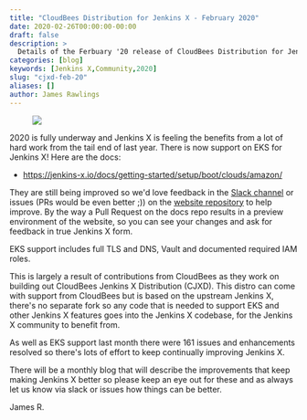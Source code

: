 ```yaml
---
title: "CloudBees Distribution for Jenkins X - February 2020"
date: 2020-02-26T00:00:00-00:00
draft: false
description: >
  Details of the Ferbuary '20 release of CloudBees Distribution for Jenkins X (CJXD)
categories: [blog]
keywords: [Jenkins X,Community,2020]
slug: "cjxd-feb-20"
aliases: []
author: James Rawlings
---
```


<figure>
<img src="/images/logo/cloudbees.png"/>
</figure>

2020 is fully underway and Jenkins X is feeling the benefits from a lot of hard work from the tail end of last year.  There is now support on EKS for Jenkins X!  Here are the docs:

- https://jenkins-x.io/docs/getting-started/setup/boot/clouds/amazon/

They are still being improved so we'd love feedback in the [Slack channel](https://jenkins-x.io/community/#slack) or issues (PRs would be even better ;)) on the [website repository](https://github.com/jenkins-x/jx-docs) to help improve.  By the way a Pull Request on the docs repo results in a preview environment of the website, so you can see your changes and ask for feedback in true Jenkins X form.

EKS support includes full TLS and DNS, Vault and documented required IAM roles. 

This is largely a result of contributions from CloudBees as they work on building out CloudBees Jenkins X Distribution (CJXD).  This distro can come with support from CloudBees but is based on the upstream Jenkins X, there's no separate fork so any code that is needed to support EKS and other Jenkins X features goes into the Jenkins X codebase, for the Jenkins X community to benefit from.

As well as EKS support last month there were 161 issues and enhancements resolved so there's lots of effort to keep continually improving Jenkins X.

There will be a monthly blog that will describe the improvements that keep making Jenkins X better so please keep an eye out for these and as always let us know via slack or issues how things can be better.

James R.